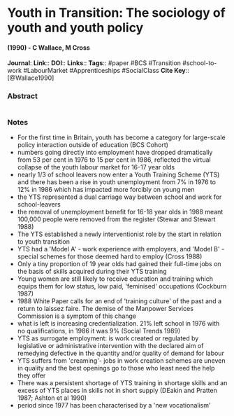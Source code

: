 # Youth in Transition: The sociology of youth and youth policy
#### (1990) - C Wallace, M Cross
**Journal**: 
**Link**:: 
**DOI**:: 
**Links**:: 
**Tags**:: #paper #BCS #Transition #school-to-work #LabourMarket #Apprenticeships #SocialClass 
**Cite Key**:: [@Wallace1990]

### Abstract

```

```

### Notes

- For the first time in Britain, youth has become a category for large-scale policy interaction outside of education (BCS Cohort)
- numbers going directly into employment have dropped dramatically from 53 per cent in 1976 to 15 per cent in 1986, reflected the virtual collapse of the youth labour market for 16-17 year olds
- nearly 1/3 of school leavers now enter a Youth Training Scheme (YTS) and there has been a rise in youth unemployment from 7% in 1976 to 12% in 1986 which has impacted more forcibly on young men 
- the YTS represented a dual carriage way between school and work for school-leavers
- the removal of unemployment benefit for 16-18 year olds in 1988 meant 100,000 people were removed from the register (Stewar and Stewart 1988)
- The YTS established a newly interventionist role by the start in relation to youth transition 
- YTS had a 'Model A' - work experience with employers, and 'Model B' - special schemes for those deemed hard to employ (Cross 1988)
- Only a tiny proportion of 19 year olds had gained their full-time jobs on the basis of skills acquired during their YTS training 
- Young women are still likely to receive education and training which equips them for low status, low paid, 'feminised' occupations (Cockburn 1987)
- 1988 White Paper calls for an end of 'training culture' of the past and a return to laissez faire. The demise of the Manpower Services Commission is a symptom of this change
- what is left is increasing credentialization. 21% left school in 1976 with no qualifications, in 1986 it was 9% (Social Trends 1989)
- YTS as surrogate employment: is work created or regulated by legislative or administrative intervention with the declared aim of remedying defective in the quantity and/or quality of demand for labour 
- YTS suffers from 'creaming'- jobs in work creation schemes are uneven in quality and the best openings go to those who least need the help they offer
- There was a persistent shortage of YTS training in shortage skills and an excess of YTS places in skills not in short supply (DEakin and Pratten 1987; Ashton et al 1990)
- period since 1977 has been characterised by a 'new vocationalism'
